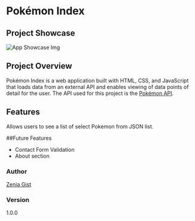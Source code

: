# Pokémon Index

## Project Showcase

![App Showcase Img](/pokedex-img.jpg)

## Project Overview

Pokémon Index is a web application built with HTML, CSS, and JavaScript that loads data from an external API and enables viewing of data points of detail for the user.
The API used for this project is the [Pokémon API](https://pokeapi.co/).

## Features

Allows users to see a list of select Pokemon from JSON list.

##Future Features
- Contact Form Validation
- About section

### Author

[Zenia Gist](https://zeniagist.com/)

### Version

1.0.0
